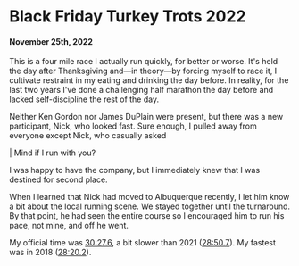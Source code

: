 # Black Friday Turkey Trots 2022

#### November 25th, 2022

This is a four mile race I actually run quickly, for better or
worse. It's held the day after Thanksgiving and&mdash;in
theory&mdash;by forcing myself to race it, I cultivate restraint in my
eating and drinking the day before.  In reality, for the last two
years I've done a challenging half marathon the day before and lacked
self-discipline the rest of the day.


Neither Ken Gordon nor James DuPlain were present, but there was a new
participant, Nick, who looked fast. Sure enough, I pulled away from everyone
except Nick, who casually asked

| Mind if I run with you?

I was happy to have the company, but I immediately knew that I was destined
for second place.

When I learned that Nick had moved to Albuquerque recently, I let him
know a bit about the local running scene.  We stayed together until
the turnaround. By that point, he had seen the entire course so I
encouraged him to run his pace, not mine, and off he went.

My official time was [30:27.6](357734), a bit slower than 2021
([28:50.7](https://www.webscorer.com/racedetails?raceid=261645&did=303089)).
My fastest was in 2018 ([28:20.2](https://www.webscorer.com/race?raceid=162436)).

